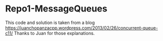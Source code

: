 # Repo1-MessageQueues
This code and solution is taken from a blog
https://juanchopanzacpp.wordpress.com/2013/02/26/concurrent-queue-c11/
Thanks to Juan for those explanations.

